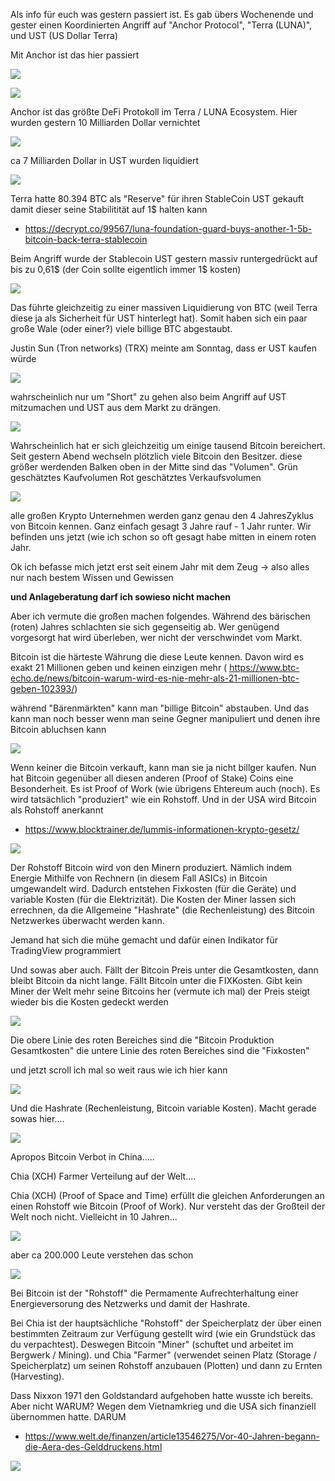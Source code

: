 Als info für euch was gestern passiert ist. Es gab übers Wochenende und gester einen Koordinierten Angriff auf "Anchor Protocol", "Terra (LUNA)", und UST (US Dollar Terra)


Mit Anchor ist das hier passiert

![](2022-05-10-09-52-20.png)

![](2022-05-10-09-59-09.png)

Anchor ist das größte DeFi Protokoll im Terra / LUNA Ecosystem. Hier wurden gestern 10 Milliarden Dollar vernichtet

![](2022-05-10-09-59-24.png)





ca 7 Milliarden Dollar in UST wurden liquidiert

![](2022-05-10-09-52-39.png)


Terra hatte 80.394 BTC als "Reserve" für ihren StableCoin UST gekauft damit dieser seine Stabilitität auf 1$ halten kann 

- <https://decrypt.co/99567/luna-foundation-guard-buys-another-1-5b-bitcoin-back-terra-stablecoin>


Beim Angriff wurde der Stablecoin UST gestern massiv runtergedrückt auf bis zu 0,61$ (der Coin sollte eigentlich immer 1\$ kosten)

![](2022-05-10-09-53-25.png)

Das führte gleichzeitig zu einer massiven Liquidierung von BTC (weil Terra diese ja als Sicherheit für UST hinterlegt hat). Somit haben sich ein paar große Wale (oder einer?) viele billige BTC abgestaubt.

Justin Sun (Tron networks) (TRX) meinte am Sonntag, dass er UST kaufen würde

![](2022-05-10-09-56-34.png)

wahrscheinlich nur um "Short" zu gehen also beim Angriff auf UST mitzumachen und UST aus dem Markt zu drängen.

![](2022-05-10-09-56-41.png)

Wahrscheinlich hat er sich gleichzeitig um einige tausend Bitcoin bereichert. Seit gestern Abend wechseln plötzlich viele Bitcoin den Besitzer.
diese größer werdenden Balken oben in der Mitte sind das "Volumen". Grün geschätztes Kaufvolumen Rot geschätztes Verkaufsvolumen

![](2022-05-10-09-57-13.png)


alle großen Krypto Unternehmen werden ganz genau den 4 JahresZyklus von Bitcoin kennen. Ganz einfach gesagt 3 Jahre rauf - 1 Jahr runter. Wir befinden uns jetzt (wie ich schon so oft gesagt habe mitten in einem roten Jahr. 

Ok ich befasse mich jetzt erst seit einem Jahr mit dem Zeug -> also alles nur nach bestem Wissen und Gewissen

**und Anlageberatung darf ich sowieso nicht machen**

Aber ich vermute die großen machen folgendes. Während des bärischen (roten) Jahres schlachten sie sich gegenseitig ab. Wer genügend vorgesorgt hat wird überleben, wer nicht der verschwindet vom Markt.

Bitcoin ist die härteste Währung die diese Leute kennen. Davon wird es exakt 21 Millionen geben und keinen einzigen mehr ( <https://www.btc-echo.de/news/bitcoin-warum-wird-es-nie-mehr-als-21-millionen-btc-geben-102393/>)

während "Bärenmärkten" kann man "billige Bitcoin" abstauben. Und das kann man noch besser wenn man seine Gegner manipuliert und denen ihre Bitcoin abluchsen kann

![](2022-05-10-09-57-36.png)

Wenn keiner die Bitcoin verkauft, kann man sie ja nicht billger kaufen. Nun hat Bitcoin gegenüber all diesen anderen (Proof of Stake) Coins eine Besonderheit. Es ist Proof of Work (wie übrigens Ehtereum auch (noch). Es wird tatsächlich "produziert" wie ein Rohstoff. Und in der USA wird Bitcoin als Rohstoff anerkannt
- <https://www.blocktrainer.de/lummis-informationen-krypto-gesetz/>


![](2022-05-10-09-58-42.png)


Der Rohstoff Bitcoin wird von den Minern produziert. Nämlich indem Energie Mithilfe von Rechnern (in diesem Fall ASICs) in Bitcoin umgewandelt wird. Dadurch entstehen Fixkosten (für die Geräte) und variable Kosten (für die Elektrizität). Die Kosten der Miner lassen sich errechnen, da die Allgemeine "Hashrate" (die Rechenleistung) des Bitcoin Netzwerkes überwacht werden kann.

Jemand hat sich die mühe gemacht und dafür einen Indikator für TradingView programmiert

Und sowas aber auch. Fällt der Bitcoin Preis unter die Gesamtkosten, dann bleibt Bitcoin da nicht lange. Fällt Bitcoin unter die FIXKosten. Gibt kein Miner der Welt mehr seine Bitcoins her (vermute ich mal) der Preis steigt wieder bis die Kosten gedeckt werden

![](2022-05-10-09-59-36.png)

Die obere Linie des roten Bereiches sind die "Bitcoin Produktion Gesamtkosten" die untere Linie des roten Bereiches sind die "Fixkosten"

und jetzt scroll ich mal so weit raus wie ich hier kann

![](2022-05-10-10-00-03.png)

Und die Hashrate (Rechenleistung, Bitcoin variable Kosten). Macht gerade sowas hier....

![](2022-05-10-10-00-24.png)

Apropos Bitcoin Verbot in China.....

Chia (XCH) Farmer Verteilung auf der Welt....

Chia (XCH) (Proof of Space and Time) erfüllt die gleichen Anforderungen an einen Rohstoff wie Bitcoin (Proof of Work). Nur versteht das der Großteil der Welt noch nicht. Vielleicht in 10 Jahren...

![](2022-05-10-10-00-31.png)


aber ca 200.000 Leute verstehen das schon

![](2022-05-10-10-00-58.png)


Bei Bitcoin ist der "Rohstoff" die Permamente Aufrechterhaltung einer Energieversorung des Netzwerks und damit der Hashrate.

Bei Chia ist der hauptsächliche "Rohstoff" der Speicherplatz der über einen bestimmten Zeitraum zur Verfügung gestellt wird (wie ein Grundstück das du verpachtest). Deswegen Bitcoin "Miner" (schuftet und arbeitet im Bergwerk / Mining). und Chia "Farmer" (verwendet seinen Platz (Storage / Speicherplatz) um seinen Rohstoff anzubauen (Plotten) und dann zu Ernten (Harvesting).


Dass Nixxon 1971 den Goldstandard aufgehoben hatte wusste ich bereits. Aber nicht WARUM? Wegen dem Vietnamkrieg und die USA sich finanziell übernommen hatte. DARUM

- <https://www.welt.de/finanzen/article13546275/Vor-40-Jahren-begann-die-Aera-des-Gelddruckens.html>

![](2022-05-10-10-01-21.png)
